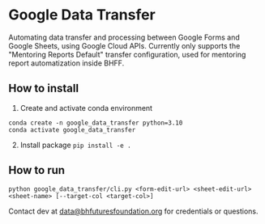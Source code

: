 # Google Data Transfer
Automating data transfer and processing between Google Forms and Google Sheets, using Google Cloud APIs.
Currently only supports the "Mentoring Reports Default" transfer configuration, used for mentoring report automatization inside BHFF.
## How to install
1. Create and activate conda environment
```
conda create -n google_data_transfer python=3.10
conda activate google_data_transfer
```
2. Install package
```pip install -e .```
## How to run
```python google_data_transfer/cli.py <form-edit-url> <sheet-edit-url> <sheet-name> [--target-col <target-col>]```  

Contact dev at data@bhfuturesfoundation.org for credentials or questions.
